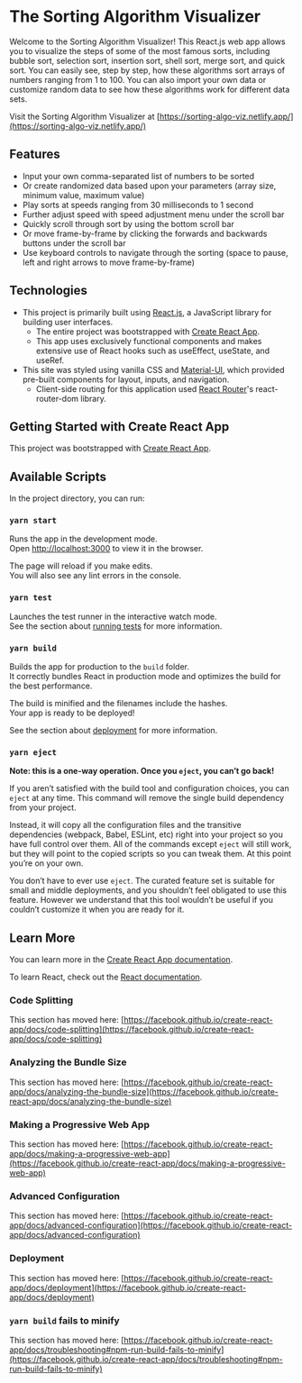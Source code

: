 # The Sorting Algorithm Visualizer

<!-- What was your motivation, why did you build this project, what problem does it solve, what did you learn, what makes this stand out/features section -->

Welcome to the Sorting Algorithm Visualizer! This React.js web app allows you to visualize the steps of some of the most famous sorts, including bubble sort, selection sort, insertion sort, shell sort, merge sort, and quick sort. You can easily see, step by step, how these algorithms sort arrays of numbers ranging from 1 to 100. You can also import your own data or customize random data to see how these algorithms work for different data sets.

Visit the Sorting Algorithm Visualizer at [https://sorting-algo-viz.netlify.app/](https://sorting-algo-viz.netlify.app/)

## Features

* Input your own comma-separated list of numbers to be sorted
* Or create randomized data based upon your parameters (array size, minimum value, maximum value)
* Play sorts at speeds ranging from 30 milliseconds to 1 second
* Further adjust speed with speed adjustment menu under the scroll bar
* Quickly scroll through sort by using the bottom scroll bar
* Or move frame-by-frame by clicking the forwards and backwards buttons under the scroll bar
* Use keyboard controls to navigate through the sorting (space to pause, left and right arrows to move frame-by-frame)

## Technologies
* This project is primarily built using [React.js](https://reactjs.org/), a JavaScript library for building user interfaces. 
  * The entire project was bootstrapped with [Create React App](https://github.com/facebook/create-react-app).
  *  This app uses exclusively functional components and makes extensive use of React hooks such as useEffect, useState, and useRef.
* This site was styled using vanilla CSS and [Material-UI](https://material-ui.com/), which provided pre-built components for layout, inputs, and navigation.
  * Client-side routing for this application used [React Router](https://reactrouter.com/)'s react-router-dom library.

## Getting Started with Create React App

This project was bootstrapped with [Create React App](https://github.com/facebook/create-react-app).

## Available Scripts

In the project directory, you can run:

### `yarn start`

Runs the app in the development mode.\
Open [http://localhost:3000](http://localhost:3000) to view it in the browser.

The page will reload if you make edits.\
You will also see any lint errors in the console.

### `yarn test`

Launches the test runner in the interactive watch mode.\
See the section about [running tests](https://facebook.github.io/create-react-app/docs/running-tests) for more information.

### `yarn build`

Builds the app for production to the `build` folder.\
It correctly bundles React in production mode and optimizes the build for the best performance.

The build is minified and the filenames include the hashes.\
Your app is ready to be deployed!

See the section about [deployment](https://facebook.github.io/create-react-app/docs/deployment) for more information.

### `yarn eject`

**Note: this is a one-way operation. Once you `eject`, you can’t go back!**

If you aren’t satisfied with the build tool and configuration choices, you can `eject` at any time. This command will remove the single build dependency from your project.

Instead, it will copy all the configuration files and the transitive dependencies (webpack, Babel, ESLint, etc) right into your project so you have full control over them. All of the commands except `eject` will still work, but they will point to the copied scripts so you can tweak them. At this point you’re on your own.

You don’t have to ever use `eject`. The curated feature set is suitable for small and middle deployments, and you shouldn’t feel obligated to use this feature. However we understand that this tool wouldn’t be useful if you couldn’t customize it when you are ready for it.

## Learn More

You can learn more in the [Create React App documentation](https://facebook.github.io/create-react-app/docs/getting-started).

To learn React, check out the [React documentation](https://reactjs.org/).

### Code Splitting

This section has moved here: [https://facebook.github.io/create-react-app/docs/code-splitting](https://facebook.github.io/create-react-app/docs/code-splitting)

### Analyzing the Bundle Size

This section has moved here: [https://facebook.github.io/create-react-app/docs/analyzing-the-bundle-size](https://facebook.github.io/create-react-app/docs/analyzing-the-bundle-size)

### Making a Progressive Web App

This section has moved here: [https://facebook.github.io/create-react-app/docs/making-a-progressive-web-app](https://facebook.github.io/create-react-app/docs/making-a-progressive-web-app)

### Advanced Configuration

This section has moved here: [https://facebook.github.io/create-react-app/docs/advanced-configuration](https://facebook.github.io/create-react-app/docs/advanced-configuration)

### Deployment

This section has moved here: [https://facebook.github.io/create-react-app/docs/deployment](https://facebook.github.io/create-react-app/docs/deployment)

### `yarn build` fails to minify

This section has moved here: [https://facebook.github.io/create-react-app/docs/troubleshooting#npm-run-build-fails-to-minify](https://facebook.github.io/create-react-app/docs/troubleshooting#npm-run-build-fails-to-minify)
